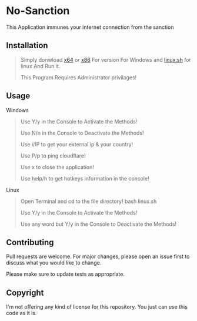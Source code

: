 # No-Sanction

This Application immunes your internet connection from the sanction 

## Installation

> Simply donwload [x64](https://github.com/AshkanRafiee/No-Sanction/raw/master/No%20Sanction!(x64).exe) or [x86](https://github.com/AshkanRafiee/No-Sanction/raw/master/No%20Sanction!(x86).exe) For version For Windows and [linux.sh](https://github.com/AshkanRafiee/No-Sanction/raw/master/Linux.sh) for linux And Run it. 
> 
> This Program Requires Administrator privilages! 

## Usage
Windows
> Use Y/y in the Console to Activate the Methods! 
> 
> Use N/n in the Console to Deactivate the Methods! 
> 
> Use i/IP to get your external ip & your country!
> 
> Use P/p to ping cloudflare!
> 
> Use x to close the application!
> 
> Use help/h to get hotkeys information in the console!

Linux
> Open Terminal and cd to the file directory!
> bash linux.sh
>
> Use Y/y in the Console to Activate the Methods! 
> 
> Use any word but Y/y in the Console to Deactivate the Methods! 
## Contributing
Pull requests are welcome. For major changes, please open an issue first to discuss what you would like to change.

Please make sure to update tests as appropriate.

## Copyright
I'm not offering any kind of license for this repository.
You just can use this code as it is.
